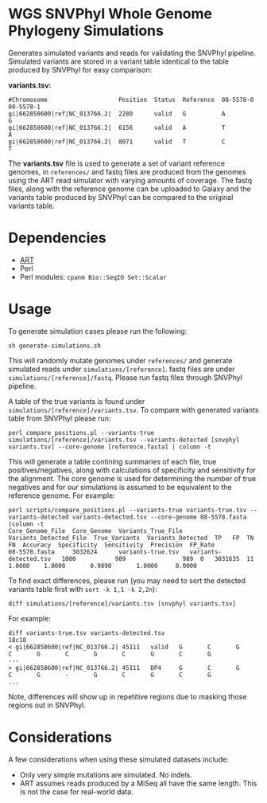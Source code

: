 WGS SNVPhyl Whole Genome Phylogeny Simulations
==============================================

Generates simulated variants and reads for validating the SNVPhyl pipeline.  Simulated variants are stored in a variant table identical to the table produced by SNVPhyl for easy comparison:

**variants.tsv:**

```
#Chromosome                    Position  Status  Reference  08-5578-0  08-5578-1
gi|662858600|ref|NC_013766.2|  2280      valid   G          A          G        
gi|662858600|ref|NC_013766.2|  6156      valid   A          T          A       
gi|662858600|ref|NC_013766.2|  8071      valid   T          C          T      
```

The **variants.tsv** file is used to generate a set of variant reference genomes, in `references/` and fastq files are produced from the genomes using the ART read simulator with varying amounts of coverage.  The fastq files, along with the reference genome can be uploaded to Galaxy and the variants table produced by SNVPhyl can be compared to the original variants table.

Dependencies
============

* [ART](http://www.niehs.nih.gov/research/resources/software/biostatistics/art/)
* Perl
* Perl modules: `cpanm Bio::SeqIO Set::Scalar`

Usage
=====

To generate simulation cases please run the following:

```
sh generate-simulations.sh
```

This will randomly mutate genomes under `references/` and generate simulated reads under `simulations/[reference]`.  fastq files are under `simulations/[reference]/fastq`.  Please run fastq files through SNVPhyl pipeline.

A table of the true variants is found under `simulations/[reference]/variants.tsv`.  To compare with generated variants table from SNVPhyl please run:

```
perl compare_positions.pl --variants-true simulations/[reference]/variants.tsv --variants-detected [snvphyl variants.tsv] --core-genome [reference.fasta] | column -t
```

This will generate a table contining summaries of each file, true positives/negatives, along with calculations of specificity and sensitivity for the alignment.  The core genome is used for determining the number of true negatives and for our simulations is assumed to be equivalent to the reference genome.  For example:

```
perl scripts/compare_positions.pl --variants-true variants-true.tsv --variants-detected variants-detected.tsv --core-genome 08-5578.fasta |column -t
Core_Genome_File  Core_Genome  Variants_True_File  Variants_Detected_File  True_Variants  Variants_Detected  TP   FP  TN       FN  Accuracy  Specificity  Sensitivity  Precision  FP_Rate
08-5578.fasta     3032624      variants-true.tsv   variants-detected.tsv   1000           989                989  0   3031635  11  1.0000    1.0000       0.9890       1.0000     0.0000
```

To find exact differences, please run (you may need to sort the detected variants table first with `sort -k 1,1 -k 2,2n`):

```
diff simulations/[reference]/variants.tsv [snvphyl variants.tsv]
```

For example:

```
diff variants-true.tsv variants-detected.tsv 
18c18
< gi|662858600|ref|NC_013766.2| 45111   valid   G       C       G       C       G       C       G       C       G       C       G
---
> gi|662858600|ref|NC_013766.2| 45111   DP4     G       C       G       C       G       -       G       C       G       C       G
...
```

Note, differences will show up in repetitive regions due to masking those regions out in SNVPhyl.

Considerations
==============

A few considerations when using these simulated datasets include:

* Only very simple mutations are simulated.  No indels.
* ART assumes reads produced by a MiSeq all have the same length.  This is not the case for real-world data.
